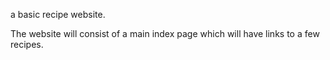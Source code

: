 a basic recipe website.

The website will consist of a main index page which will have links to a few recipes. 